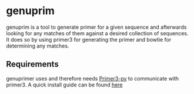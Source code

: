 # genuprim

genuprim is a tool to generate primer for a given sequence and afterwards looking for any matches of them against a desired
collection of sequences. It does so by using primer3 for generating the primer and bowtie for determining any matches.

## Requirements

genuprimer uses and therefore needs [Primer3-py](https://libnano.github.io/primer3-py/index.html) to communicate with primer3. A
quick install guide can be found [here](https://libnano.github.io/primer3-py/quickstart.html#requirements)
